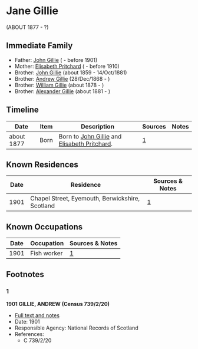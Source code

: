 ﻿---
layout: person
subject_key: i33381968
permalink: /people/i33381968
---

# Jane Gillie
(ABOUT 1877 - ?)

## Immediate Family

* Father: [John Gillie](./@95851656@-john-gillie-b-d1901.md) ( - before 1901)
* Mother: [Elisabeth Pritchard](./@8049072@-elisabeth-pritchard-b-d1910.md) ( - before 1910)
* Brother: [John Gillie](./@49104732@-john-gillie-b1859-d1881-10-14.md) (about 1859 - 14/Oct/1881)
* Brother: [Andrew Gillie](./@60068056@-andrew-gillie-b1868-12-28-d.md) (28/Dec/1868 - )
* Brother: [William Gillie](./@42722433@-william-gillie-b1878-d.md) (about 1878 - )
* Brother: [Alexander Gillie](./@44750545@-alexander-gillie-b1881-d.md) (about 1881 - )

## Timeline

Date | Item | Description | Sources | Notes
---|---|---|---|---
about 1877 | Born | Born to [John Gillie](./@95851656@-john-gillie-b-d1901.md) and [Elisabeth Pritchard](./@8049072@-elisabeth-pritchard-b-d1910.md). | [1](#1) | 

## Known Residences

Date | Residence | Sources & Notes
---|---|---
1901 | Chapel Street, Eyemouth, Berwickshire, Scotland | [1](#1)

## Known Occupations

Date | Occupation | Sources & Notes
---|---|---
1901 | Fish worker | [1](#1)

## Footnotes

### 1

**1901 GILLIE, ANDREW (Census 739/2/20)**

* [Full text and notes](../sources/@70189927@-1901-gillie,-andrew-census-739-2-20-.md)
* Date: 1901
* Responsible Agency: National Records of Scotland
* References: 
  * C 739/2/20

